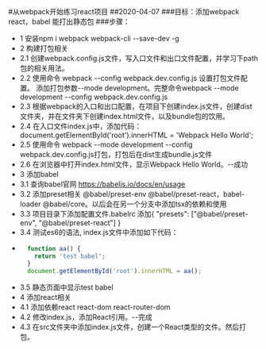 #从webpack开始练习react项目
##2020-04-07
 ###目标：添加webpack react，babel 能打出静态包
 ###步骤：
* 1 安装npm i webpack webpack-cli --save-dev -g
* 2 构建打包相关
* 2.1 创建webpack.config.js文件，写入口文件和出口文件配置，并学习下path包的相关用法。
* 2.2 使用命令 webpack --config webpack.dev.config.js 设置打包文件配置。 添加打包参数--mode development。完整命令webpack --mode development --config webpack.dev.config.js
* 2.3 根据webpack的入口和出口配置，在项目下创建index.js文件，创建dist文件夹，并在文件夹下创建index.html文件，以及bundle包的饮用。
* 2.4 在入口文件index.js中，添加代码：document.getElementById('root').innerHTML = 'Webpack Hello World';
* 2.5 使用命令 webpack --mode development --config webpack.dev.config.js打包，打包后在dist生成bundle.js文件
* 2.6 在浏览器中打开index.html文件，显示Webpack Hello World。--成功
* 3 添加babel
* 3.1 查询babel官网 https://babeljs.io/docs/en/usage
* 3.2 添加preset相关 @babel/preset-env @babel/preset-react，babel-loader @babel/core。以后会在另一个分支中添加tsx的依赖和使用
* 3.3 项目目录下添加配置文件.babelrc 添加{ "presets": ["@babel/preset-env", "@babel/preset-react"] }
* 3.4 测试es6的语法, index.js文件中添加如下代码：
* ```javascript
    function aa() {
      return 'test babel';
    }
    document.getElementById('root').innerHTML = aa();
  ```
* 3.5 静态页面中显示test babel
* 4 添加react相关
* 4.1 添加依赖react react-dom react-router-dom
* 4.2 修改index.js，添加React引用。--完成
* 4.3 在src文件夹中添加index.js文件，创建一个React类型的文件。然后打包。



